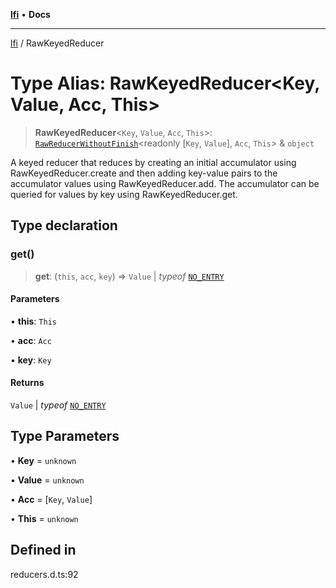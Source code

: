 [**lfi**](../readme.md) • **Docs**

***

[lfi](../globals.md) / RawKeyedReducer

# Type Alias: RawKeyedReducer\<Key, Value, Acc, This\>

> **RawKeyedReducer**\<`Key`, `Value`, `Acc`, `This`\>: [`RawReducerWithoutFinish`](RawReducerWithoutFinish.md)\<readonly [`Key`, `Value`], `Acc`, `This`\> & `object`

A keyed reducer that reduces by creating an initial accumulator using
RawKeyedReducer.create and then adding key-value pairs to the
accumulator values using RawKeyedReducer.add. The accumulator can be
queried for values by key using RawKeyedReducer.get.

## Type declaration

### get()

> **get**: (`this`, `acc`, `key`) => `Value` \| *typeof* [`NO_ENTRY`](../variables/NO_ENTRY.md)

#### Parameters

• **this**: `This`

• **acc**: `Acc`

• **key**: `Key`

#### Returns

`Value` \| *typeof* [`NO_ENTRY`](../variables/NO_ENTRY.md)

## Type Parameters

• **Key** = `unknown`

• **Value** = `unknown`

• **Acc** = [`Key`, `Value`]

• **This** = `unknown`

## Defined in

reducers.d.ts:92
